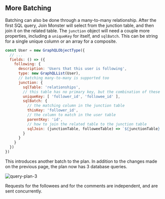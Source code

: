 ## More Batching

Batching can also be done through a many-to-many relationship.
After the first SQL query, Join Monster will select from the junction table, and then join it on the related table.
The `junction` object will need a couple more properties, including a `uniqueKey` for itself, and `sqlBatch`.
This can be string for a single unique column or an array for a composite.

```javascript
const User = new GraphQLObjectType({
  // ...
  fields: () => ({
    following: {
      description: 'Users that this user is following',
      type: new GraphQLList(User),
      // batching many-to-many is supported too
      junction: {
        sqlTable: 'relationships',
        // this table has no primary key, but the combination of these two columns is unique
        uniqueKey: [ 'follower_id', 'followee_id' ],
        sqlBatch: {
          // the matching column in the junction table
          thisKey: 'follower_id',
          // the column to match in the user table
          parentKey: 'id',
          // how to join the related table to the junction table
          sqlJoin: (junctionTable, followeeTable) => `${junctionTable}.followee_id = ${followeeTable}.id`
        }
      }
    }
  })
})
```

This introduces another batch to the plan.
In addition to the changes made on the previous page, the plan now has 3 database queries.

![query-plan-3](img/query-plan-3.png)

Requests for the followees and for the comments are independent, and are sent concurrently.

